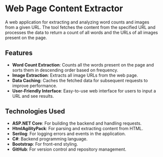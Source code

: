 # Web Page Content Extractor

A web application for extracting and analyzing word counts and images from a given URL. The tool fetches the content from the specified URL and processes the data to return a count of all words and the URLs of all images present on the page.

## Features

- **Word Count Extraction**: Counts all the words present on the page and sorts them in descending order based on frequency.
- **Image Extraction**: Extracts all image URLs from the web page.
- **Data Caching**: Caches the fetched data for subsequent requests to improve performance.
- **User-Friendly Interface**: Easy-to-use web interface for users to input a URL and see results.

## Technologies Used

- **ASP.NET Core**: For building the backend and handling requests.
- **HtmlAgilityPack**: For parsing and extracting content from HTML.
- **Serilog**: For logging errors and events in the application.
- **C#**: Backend programming language.
- **Bootstrap**: For front-end styling.
- **GitHub**: For version control and repository management.

